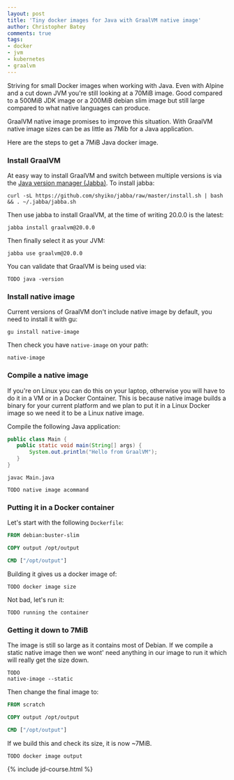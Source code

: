 ```yaml
---
layout: post
title: 'Tiny docker images for Java with GraalVM native image'
author: Christopher Batey
comments: true
tags:
- docker 
- jvm 
- kubernetes
- graalvm
---
```


Striving for small Docker images when working with Java. Even with Alpine and a cut down JVM you're still looking
at a 70MiB image. Good compared to a 500MiB JDK image or a 200MiB debian slim image but still large compared to what
native languages can produce.

GraalVM native image promises to improve this situation. With GraalVM native image sizes can be as little as 7Mib for a
Java application.

Here are the steps to get a 7MiB Java docker image.

### Install GraalVM

At easy way to install GraalVM and switch between multiple versions is via the [Java version manager (Jabba)](https://github.com/shyiko/jabba). To install jabba:

`curl -sL https://github.com/shyiko/jabba/raw/master/install.sh | bash && . ~/.jabba/jabba.sh`

Then use jabba to install GraalVM, at the time of writing 20.0.0 is the latest:

`jabba install graalvm@20.0.0`

Then finally select it as your JVM:

`jabba use graalvm@20.0.0`

You can validate that GraalVM is being used via:

```
TODO java -version
```

### Install native image

Current versions of GraalVM don't include native image by default, you need to install it with gu:

`gu install native-image`

Then check you have `native-image` on your path:

```
native-image
```

### Compile a native image

If you're on Linux you can do this on your laptop, otherwise you will have to do it in a VM or in a Docker Container. This is because native image builds a binary for your current platform and we plan to put it in a Linux Docker image so we need it to be a Linux native image.

Compile the following Java application:


```java
public class Main {
   public static void main(String[] args) {
       System.out.println("Hello from GraalVM");
   }
}
```

```
javac Main.java
```

```
TODO native image acommand

```

### Putting it in a Docker container

Let's start with the following `Dockerfile`:

```dockerfile
FROM debian:buster-slim

COPY output /opt/output

CMD ["/opt/output"]
```

Building it gives us a docker image of:

```
TODO docker image size
```

Not bad, let's run it:

```
TODO running the container
```


### Getting it down to 7MiB

The image is still so large as it contains most of Debian. If we compile a static native image then we wont' need anything in our image to run it which will really get the size down.

```
TODO
native-image --static
```

Then change the final image to:

```dockerfile
FROM scratch

COPY output /opt/output

CMD ["/opt/output"]
```

If we build this and check its size, it is now ~7MiB.

```
TODO docker image output
```

{% include jd-course.html %}


